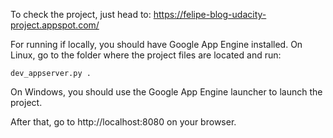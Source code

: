 To check the project, just head to:
https://felipe-blog-udacity-project.appspot.com/

For running if locally, you should have Google App Engine installed. On Linux,
go to the folder where the project files are located and run:

```
dev_appserver.py .
```

On Windows, you should use the Google App Engine launcher to launch the project.

After that, go to http://localhost:8080 on your browser.

